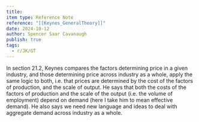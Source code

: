 ```yaml
---
title: 
item type: Reference Note
reference: "[[Keynes_GeneralTheory]]"
date: 2024-10-12
author: Spencer Saar Cavanaugh
publish: true
tags:
  - r/JK/GT
---
```

In section 21.2, Keynes compares the factors determining price in a given industry, and those determining price across industry as a whole, apply the same logic to both, i.e. that prices are determined by the cost of the factors of production, and the scale of output. He says that both the costs of the factors of production and the scale of the output (i.e. the volume of employment) depend on demand (here I take him to mean effective demand). He also says we need new language and ideas to deal with aggregate demand across industry as a whole.